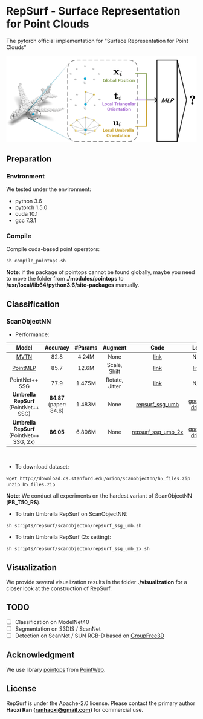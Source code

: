 # RepSurf - Surface Representation for Point Clouds

The pytorch official implementation for "Surface Representation for Point Clouds"


<div align="center">
  <img src="assets/teaser.png" width="600px">
</div>

## Preparation

### Environment

We tested under the environment:

* python 3.6
* pytorch 1.5.0
* cuda 10.1
* gcc 7.3.1

### Compile

Compile cuda-based point operators:

```
sh compile_pointops.sh
```

**Note**: if the package of pointops cannot be found globally, maybe you need to move the folder from 
**./modules/pointops** to **/usr/local/lib64/python3.6/site-packages** manually.

## Classification

### ScanObjectNN

* Performance:
<table>
  <thead>
    <tr style="text-align: center;">
      <th>Model</th>
      <th>Accuracy</th>
      <th>#Params</th>
      <th>Augment</th>
      <th>Code</th>
      <th>Log</th>
      <th>Checkpoint</th>
    </tr>
  </thead>
  <tbody>
    <tr style="text-align: center;">
      <td><a href="https://github.com/ajhamdi/MVTN">MVTN</a></td>
      <td>82.8</td>
      <td>4.24M</td>
      <td>None</td>
      <td><a href="https://github.com/ajhamdi/MVTN/blob/master/models/mvtn.py">link</a></td>
      <td>N/A</td>
      <td><a href="https://github.com/ajhamdi/MVTN/blob/master/results/checkpoints/scanobjectnn/model-00029.pth">link</a></td>
    </tr>
    <tr style="text-align: center;">
      <td><a href="https://github.com/ma-xu/pointMLP-pytorch">PointMLP</a></td>
      <td>85.7</td>
      <td>12.6M</td>
      <td>Scale, Shift</td>
      <td><a href="https://github.com/ma-xu/pointMLP-pytorch/blob/main/classification_ScanObjectNN/models/pointmlp.py">link</a></td>
      <td><a href="https://web.northeastern.edu/smilelab/xuma/pointMLP/checkpoints/fixstd/scanobjectnn/pointMLP-20220204021453/">link</a></td>
      <td><a href="https://web.northeastern.edu/smilelab/xuma/pointMLP/checkpoints/fixstd/scanobjectnn/pointMLP-20220204021453/">link</a></td>
    </tr>
    <tr style="text-align: center;">
      <td>PointNet++ SSG</td>
      <td>77.9</td>
      <td>1.475M</td>
      <td>Rotate, Jitter</td>
      <td><a href="https://github.com/hkust-vgd/scanobjectnn/blob/master/pointnet2/models/pointnet2_cls_ssg.py">link</a></td>
      <td>N/A</td>
      <td>N/A</td>
    </tr>
    <tr style="text-align: center;">
      <td><b>Umbrella RepSurf</b> (PointNet++ SSG)</td>
      <td><b>84.87</b> <br>(paper: 84.6)</td>
      <td>1.483M</td>
      <td>None</td>
      <td><a href="models/repsurf/scanobjectnn/repsurf_ssg_umb.py">repsurf_ssg_umb</a></td>
      <td><a href="https://drive.google.com/file/d/1qJK8T3dhF6177Xla227aXPEeNtyNssLF/view?usp=sharing">google drive</a></td>
      <td><a href="https://drive.google.com/file/d/17UDArfvNVjrJBTjr_HdxcOQipn0DWMMf/view?usp=sharing">google drive (6MB)</a></td>
    </tr>
    <tr style="text-align: center;">
      <td><b>Umbrella RepSurf</b> (PointNet++ SSG, 2x)</td>
      <td><b>86.05</b></td>
      <td>6.806M</td>
      <td>None</td>
      <td><a href="models/repsurf/scanobjectnn/repsurf_ssg_umb_2x.py">repsurf_ssg_umb_2x</a></td>
      <td><a href="https://drive.google.com/file/d/15HwmAi1erL68G08dzNQILSipwCIDfNAw/view?usp=sharing">google drive</a></td>
      <td><a href="https://drive.google.com/file/d/1yGPNt1REzxVwn8Guw-PFHFcwxvfueWgf/view?usp=sharing">google drive (27MB)</a></td>
    </tr>
  </tbody>
</table>
<br>

* To download dataset:

```
wget http://download.cs.stanford.edu/orion/scanobjectnn/h5_files.zip
unzip h5_files.zip
```

**Note**: We conduct all experiments on the hardest variant of ScanObjectNN (**PB_T50_RS**).
<br>

* To train Umbrella RepSurf on ScanObjectNN:

```
sh scripts/repsurf/scanobjectnn/repsurf_ssg_umb.sh
```

* To train Umbrella RepSurf (2x setting):

```
sh scripts/repsurf/scanobjectnn/repsurf_ssg_umb_2x.sh
```

## Visualization

We provide several visualization results in the folder **./visualization** for a closer look at the construction of RepSurf.


## TODO

- [ ] Classification on ModelNet40
- [ ] Segmentation on S3DIS / ScanNet
- [ ] Detection on ScanNet / SUN RGB-D based on [GroupFree3D](https://github.com/zeliu98/Group-Free-3D)

## Acknowledgment
We use library [pointops](https://github.com/hszhao/PointWeb/tree/master/lib/pointops) from [PointWeb](https://github.com/hszhao/PointWeb). 


## License
RepSurf is under the Apache-2.0 license. Please contact the primary author **Haoxi Ran (ranhaoxi@gmail.com)** for commercial use.

